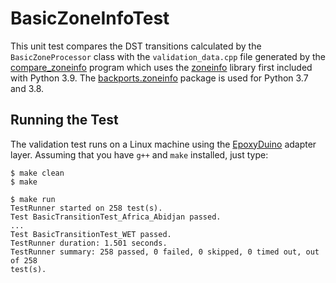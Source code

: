 # BasicZoneInfoTest

This unit test compares the DST transitions calculated by the
`BasicZoneProcessor` class with the `validation_data.cpp` file generated by the
[compare_zoneinfo](../tools/compare_zoneinfo) program which uses the
[zoneinfo](https://docs.python.org/3/library/zoneinfo.html) library first
included with Python 3.9. The
[backports.zoneinfo](https://pypi.org/project/backports.zoneinfo/) package is
used for Python 3.7 and 3.8.

## Running the Test

The validation test runs on a Linux machine using the
[EpoxyDuino](https://github.com/bxparks/EpoxyDuino) adapter layer.
Assuming that you have `g++` and `make` installed, just type:

```
$ make clean
$ make

$ make run
TestRunner started on 258 test(s).
Test BasicTransitionTest_Africa_Abidjan passed.
...
Test BasicTransitionTest_WET passed.
TestRunner duration: 1.501 seconds.
TestRunner summary: 258 passed, 0 failed, 0 skipped, 0 timed out, out of 258
test(s).
```

